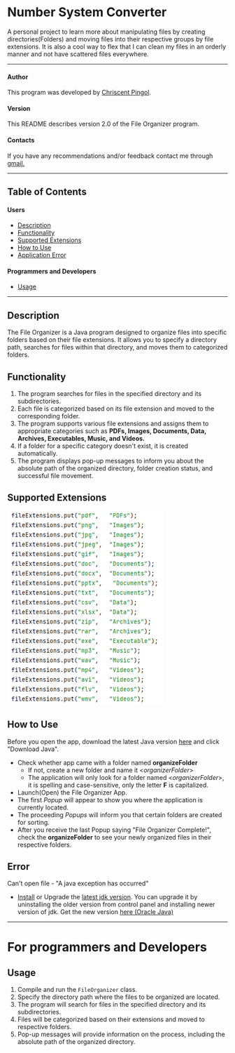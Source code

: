 # Number System Converter

A personal project to learn more about manipulating files by creating directories(Folders) and moving files into their respective groups by file extensions. It is also a cool way to flex that I can clean my files in an orderly manner and not have scattered files everywhere.

---

#### Author
This program was developed by [Chriscent Pingol](https://github.com/KishonShrill).

#### Version
This README describes version 2.0 of the File Organizer program.

#### Contacts

If you have any recommendations and/or feedback contact me through [gmail.](mailto:chriscentlouisjune.pingol@g.msuiit.edu.ph)

---

## Table of Contents
#### Users
- [Description](#description)
- [Functionality](#functionality)
- [Supported Extensions](#supported-extensions)
- [How to Use](#how-to-use)
- [Application Error](#error)
#### Programmers and Developers
- [Usage](#usage)

---

## Description

The File Organizer is a Java program designed to organize files into specific folders based on their file extensions. It allows you to specify a directory path, searches for files within that directory, and moves them to categorized folders.

## Functionality
1. The program searches for files in the specified directory and its subdirectories.
2. Each file is categorized based on its file extension and moved to the corresponding folder.
3. The program supports various file extensions and assigns them to appropriate categories such as __PDFs, Images, Documents, Data, Archives, Executables, Music, and Videos.__
4. If a folder for a specific category doesn't exist, it is created automatically.
5. The program displays pop-up messages to inform you about the absolute path of the organized directory, folder creation status, and successful file movement.

## Supported Extensions

![Picture of a List of File Extensions currently supported by the application](availableFileExtentionPicture.png)

## How to Use

Before you open the app, download the latest Java version [here](https://www.java.com/en/download/) and click "Download Java".

- Check whether app came with a folder named __organizeFolder__
    - If not, create a new folder and name it <_organizerFolder_>
    - The application will only look for a folder named <_organizerFolder_>, it is spelling and case-sensitive, only the letter __F__ is capitalized.
- Launch(Open) the File Organizer App.
- The first _Popup_ will appear to show you where the application is currently located.
- The proceeding _Popups_ will inform you that certain folders are created for sorting.
- After you receive the last Popup saying "File Organizer Complete!", check the __organizeFolder__ to see your newly organized files in their respective folders.

## Error

Can't open file - "A java exception has occurred"
- [Install](http://www.oracle.com/technetwork/java/javase/downloads/index.html) or Upgrade the [latest jdk version](http://www.oracle.com/technetwork/java/javase/downloads/index.html). You can upgrade it by uninstalling the older version from control panel and installing newer version of jdk. Get the new version [here (Oracle Java)](http://www.oracle.com/technetwork/java/javase/downloads/index.html)

---

# For programmers and Developers
## Usage
1. Compile and run the `FileOrganizer` class.
2. Specify the directory path where the files to be organized are located.
3. The program will search for files in the specified directory and its subdirectories.
4. Files will be categorized based on their extensions and moved to respective folders.
5. Pop-up messages will provide information on the process, including the absolute path of the organized directory.